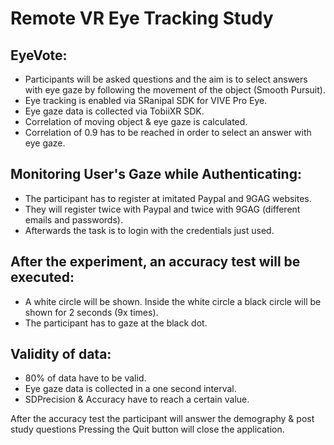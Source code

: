 # Remote VR Eye Tracking Study

## EyeVote:
- Participants will be asked questions and the aim is to select answers with eye gaze by following the movement of the object (Smooth Pursuit).
- Eye tracking is enabled via SRanipal SDK for VIVE Pro Eye.
- Eye gaze data is collected via TobiiXR SDK.
- Correlation of moving object & eye gaze is calculated.
- Correlation of 0.9 has to be reached in order to select an answer with eye gaze.

## Monitoring User's Gaze while Authenticating:
- The participant has to register at imitated Paypal and 9GAG websites.
- They will register twice with Paypal and twice with 9GAG (different emails and passwords).
- Afterwards the task is to login with the credentials just used.

## After the experiment, an accuracy test will be executed:
- A white circle will be shown. Inside the white circle a black circle will be shown for 2 seconds (9x times).
- The participant has to gaze at the black dot.

## Validity of data:
- 80% of data have to be valid.
- Eye gaze data is collected in a one second interval.
- SDPrecision & Accuracy have to reach a certain value.

After the accuracy test the participant will answer the demography & post study questions
Pressing the Quit button will close the application.
